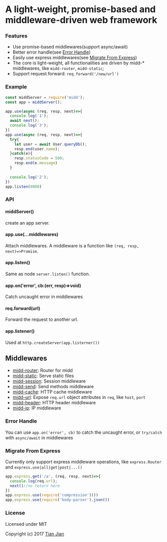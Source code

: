# A light-weight, promise-based and middleware-driven web framework

### Features
* Use promise-based middlewares(support async/await)
* Better error handle(see [Error Handle](#error-handle))
* Easily use express middlewares(see [Migrate From Express](#migrate-from-express))
* The core is light-weight, all functionalities are driven by midd-* middlewares, like `midd-router`, `midd-static`;
* Support request forward: `req.forward('/new/url')`

### Example
```js
const middServer = require('midd');
const app = middServer();

app.use(async (req, resp, next)=>{
  console.log('1');
  await next();
  console.log('3');
})
app.use(async (req, resp, next)=>{
  try{
    let user = await User.queryDb();
    resp.end(user.name);
  }catch(e){
    resp.statusCode = 500;
    resp.end(e.message)
  }
  
  console.log('2');
})
app.listen(8080)
```

### API
#### middServer()
create an app server. 

#### app.use(...middlewares)
Attach middlewares. A middleware is a function like `(req, resp, next)=>Promise`.

#### app.listen()
Same as node `server.listen()` function.

#### app.on('error', cb:(err, resp)=>void)
Catch uncaught error in middlewares

#### req.forward(url)
Forward the request to another url.

#### app.listener()
Used at `http.createServer(app.listerner())`

## Middlewares
* [midd-router](/packages/midd-router): Router for midd
* [midd-static](/packages/midd-static): Serve static files
* [midd-session](/packages/midd-session): Session middleware
* [midd-send](/packages/midd-send): Send methods middleware
* [midd-cache](/packages/midd-cache): HTTP cache middleware
* [midd-url](/packages/midd-url): Expose `req.url` object attributes in `req`, like `host`, `port`
* [midd-header](/packages/midd-header): HTTP header middleware
* [midd-ip](/packages/midd-ip): IP middleware

### Error Handle
You can use `app.on('error', cb)` to catch the uncaught error, or `try/catch` with `async/await` in middlewares

### Migrate From Express
Currently only support express middleware operations, like `express.Router` and `express.use|all|get|post|...()`

```js
app.express.get('/a', (req, resp, next)=>{
  console.log(req.url);
  next()//no return here
})
app.express.use(require('compression')())
app.express.use(require('body-parser').json())
```

### License
Licensed under MIT

Copyright (c) 2017 [Tian Jian](https://github.com/tianjianchn)
